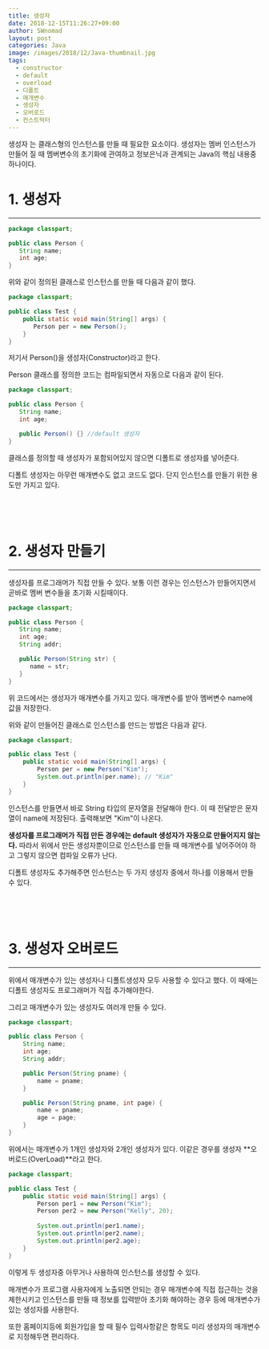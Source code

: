 ```yaml
---
title: 생성자
date: 2018-12-15T11:26:27+09:00
author: SWnomad
layout: post
categories: Java
image: /images/2018/12/Java-thumbnail.jpg
tags:
  - constructor
  - default
  - overload
  - 디폴트
  - 매개변수
  - 생성자
  - 오버로드
  - 컨스트럭터
---
```

생성자 는 클래스형의 인스턴스를 만들 때 필요한 요소이다. 생성자는 멤버 인스턴스가 만들어 질 때 멤버변수의 초기화에 관여하고 정보은닉과 관계되는 Java의 핵심 내용중 하나이다.

# 1. 생성자

* * *

~~~ java
package classpart;

public class Person {
   String name;
   int age;
}
~~~

위와 같이 정의된 클래스로 인스턴스를 만들 때 다음과 같이 했다.

~~~ java
package classpart;

public class Test {
    public static void main(String[] args) {
       Person per = new Person();
    }
}
~~~

저기서 Person()을 생성자(Constructor)라고 한다.

Person 클래스를 정의한 코드는 컴파일되면서 자동으로 다음과 같이 된다.

~~~ java
package classpart;

public class Person {
   String name;
   int age;

   public Person() {} //default 생성자
}
~~~

클래스를 정의할 때 생성자가 포함되어있지 않으면 디폴트로 생성자를 넣어준다.

디폴트 생성자는 아무런 매개변수도 없고 코드도 없다. 단지 인스턴스를 만들기 위한 용도만 가지고 있다.

&nbsp;

&nbsp;

# 2. 생성자 만들기

* * *

생성자를 프로그래머가 직접 만들 수 있다. 보통 이런 경우는 인스턴스가 만들어지면서 곧바로 멤버 변수들을 초기화 시킬때이다.

~~~ java
package classpart;

public class Person {
   String name;
   int age;
   String addr;

   public Person(String str) {
      name = str;
   } 
}
~~~

위 코드에서는 생성자가 매개변수를 가지고 있다. 매개변수를 받아 멤버변수 name에 값을 저장한다.

위와 같이 만들어진 클래스로 인스턴스를 만드는 방법은 다음과 같다.

~~~ java
package classpart;

public class Test {
    public static void main(String[] args) {
        Person per = new Person("Kim");
        System.out.println(per.name); // "Kim"
    }
}
~~~

인스턴스를 만들면서 바로 String 타입의 문자열을 전달해야 한다. 이 때 전달받은 문자열이 name에 저장된다. 출력해보면 "Kim"이 나온다.

**생성자를 프로그래머가 직접 만든 경우에는 default 생성자가 자동으로 만들어지지 않는다.** 따라서 위에서 만든 생성자뿐이므로 인스턴스를 만들 때 매개변수를 넣어주어야 하고 그렇지 않으면 컴파일 오류가 난다.

디폴트 생성자도 추가해주면 인스턴스는 두 가지 생성자 중에서 하나를 이용해서 만들 수 있다.

&nbsp;

&nbsp;

# 3. 생성자 오버로드

* * *

위에서 매개변수가 있는 생성자나 디폴트생성자 모두 사용할 수 있다고 했다. 이 때에는 디폴트 생성자도 프로그래머가 직접 추가해야한다.

그리고 매개변수가 있는 생성자도 여러개 만들 수 있다.

~~~ java
package classpart;

public class Person {
    String name;
    int age;
    String addr;

    public Person(String pname) {
        name = pname;
    }

    public Person(String pname, int page) {
        name = pname;
        age = page;
    }
}
~~~

위에서는 매개변수가 1개인 생성자와 2개인 생성자가 있다. 이같은 경우를 생성자 **오버로드(OverLoad)**라고 한다.

~~~ java
package classpart;

public class Test {
    public static void main(String[] args) {
        Person per1 = new Person("Kim");
        Person per2 = new Person("Kelly", 20);
    
        System.out.println(per1.name);
        System.out.println(per2.name);
        System.out.println(per2.age);
    }
}
~~~

이렇게 두 생성자중 아무거나 사용하여 인스턴스를 생성할 수 있다.

매개변수가 프로그램 사용자에게 노출되면 안되는 경우 매개변수에 직접 접근하는 것을 제한시키고 인스턴스를 만들 때 정보를 입력받아 초기화 해야하는 경우 등에 매개변수가 있는 생성자를 사용한다.

또한 홈페이지등에 회원가입을 할 때 필수 입력사항같은 항목도 미리 생성자의 매개변수로 지정해두면 편리하다.